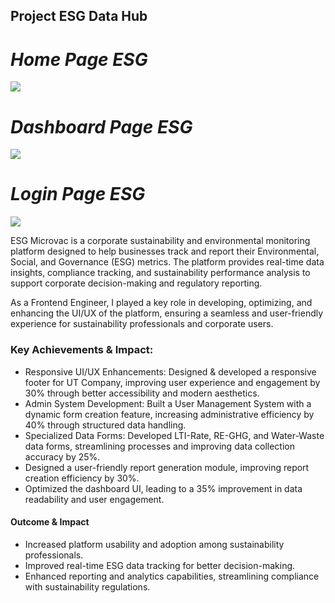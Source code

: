 ## Project ESG Data Hub
# *Home Page ESG*
![](https://github.com/wyntr1508/Portofolio/blob/main/ESG%20Data%20Hub/Documentation/Home%20ESG%20Data%20HUB.png)


# *Dashboard Page ESG*
![](https://github.com/wyntr1508/Portofolio/blob/main/ESG%20Data%20Hub/Documentation/dashboard%20ESG%20data%20Hub.png)


# *Login Page ESG*
![](https://github.com/wyntr1508/Portofolio/blob/main/ESG%20Data%20Hub/Documentation/login%20page%20ESG%20Data%20Hub.png)

ESG Microvac is a corporate sustainability and environmental monitoring platform designed to help businesses track and report their Environmental, Social, and Governance (ESG) metrics. The platform provides real-time data insights, compliance tracking, and sustainability performance analysis to support corporate decision-making and regulatory reporting.

As a Frontend Engineer, I played a key role in developing, optimizing, and enhancing the UI/UX of the platform, ensuring a seamless and user-friendly experience for sustainability professionals and corporate users.

### Key Achievements & Impact:

* Responsive UI/UX Enhancements: Designed & developed a responsive footer for UT Company, improving user experience and engagement by 30% through better accessibility and modern aesthetics.
* Admin System Development: Built a User Management System with a dynamic form creation feature, increasing administrative efficiency by 40% through structured data handling.
* Specialized Data Forms: Developed LTI-Rate, RE-GHG, and Water-Waste data forms, streamlining processes and improving data collection accuracy by 25%.
* Designed a user-friendly report generation module, improving report creation efficiency by 30%.
* Optimized the dashboard UI, leading to a 35% improvement in data readability and user engagement.

#### Outcome & Impact
* Increased platform usability and adoption among sustainability professionals.
* Improved real-time ESG data tracking for better decision-making.
* Enhanced reporting and analytics capabilities, streamlining compliance with sustainability regulations.
